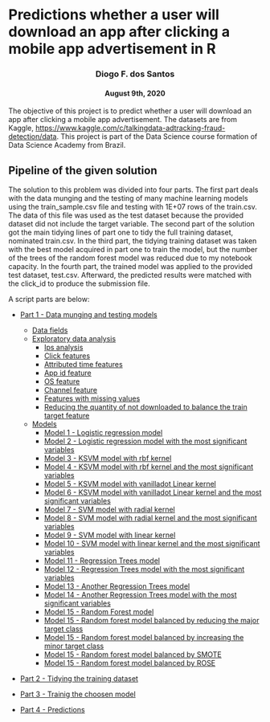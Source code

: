 # Predictions whether a user will download an app after clicking a mobile app advertisement in R
<center> <h3>Diogo F. dos Santos</h3> </center>
<center><h4>August 9th, 2020</h4></center>


The objective of this project is to predict whether a user will download an app after clicking a mobile app advertisement. The datasets are from Kaggle, https://www.kaggle.com/c/talkingdata-adtracking-fraud-detection/data. This project is part of the Data Science course formation of Data Science Academy from Brazil.


## Pipeline of the given solution

The solution to this problem was divided into four parts. The first part deals
with the data munging and the testing of many machine learning models using 
the train_sample.csv file and testing with 1E+07 rows of the train.csv. The 
data of this file was used as the test dataset because the provided dataset
did not include the target variable. The second part of the solution got the 
main tidying lines of part one to tidy the full training dataset, nominated 
train.csv. In the third part, the tidying training dataset was taken with the 
best model acquired in part one to train the model, but the number of the trees 
of the random forest model was reduced due to my notebook capacity. In the 
fourth part, the trained model was applied to the provided test dataset, 
test.csv. Afterward, the predicted results were matched with the click_id to 
produce the submission file.



A script parts are below:

* [Part 1 - Data munging and testing models](source_githubio/project_click_fraud_1_data_munging_and_testing_models_in_a_sample.md/#PART-ONE)
  * [Data fields](source_githubio/project_click_fraud_1_data_munging_and_testing_models_in_a_sample.md/#Data-fields)
  * [Exploratory data analysis](source_githubio/project_click_fraud_1_data_munging_and_testing_models_in_a_sample.md/#Exploratory-data-analysis)
    * [Ips analysis](source_githubio/project_click_fraud_1_data_munging_and_testing_models_in_a_sample.md/#Ips-analysis)
    * [Click features](source_githubio/project_click_fraud_1_data_munging_and_testing_models_in_a_sample.md/#Click-features)
    * [Attributed time features](source_githubio/project_click_fraud_1_data_munging_and_testing_models_in_a_sample.md/#Attributed-time-features)
    * [App id feature](source_githubio/project_click_fraud_1_data_munging_and_testing_models_in_a_sample.md/#App-id-feature)
    * [OS feature](source_githubio/project_click_fraud_1_data_munging_and_testing_models_in_a_sample.md/#OS-feature)
    * [Channel feature](source_githubio/project_click_fraud_1_data_munging_and_testing_models_in_a_sample.md/#Channel-feature)
    * [Features with missing values](source_githubio/project_click_fraud_1_data_munging_and_testing_models_in_a_sample.md/#Features-with-missing-values)
    * [Reducing the quantity of not downloaded to balance the train target feature](source_githubio/project_click_fraud_1_data_munging_and_testing_models_in_a_sample.md/#Reducing-the-quantity-of-not-downloaded-to-balance-the-train-target-feature)
  * [Models](source_githubio/project_click_fraud_1_data_munging_and_testing_models_in_a_sample.md/#Models)
    * [Model 1 - Logistic regression model](source_githubio/project_click_fraud_1_data_munging_and_testing_models_in_a_sample.md/#Logistic-regression-model)
    * [Model 2 - Logistic regression model with the most significant variables](source_githubio/project_click_fraud_1_data_munging_and_testing_models_in_a_sample.md/#Logistic-regression-model-with-the-most-significant-variables)
    * [Model 3  - KSVM model with rbf kernel](source_githubio/project_click_fraud_1_data_munging_and_testing_models_in_a_sample.md/#KSVM-model-with-rbf-kernel)
    * [Model 4  - KSVM model with rbf kernel and the most significant variables](source_githubio/project_click_fraud_1_data_munging_and_testing_models_in_a_sample.md/#KSVM-model-with-rbf-kernel-and-the-most-significant-variables)
    * [Model 5  - KSVM model with vanilladot Linear kernel](source_githubio/project_click_fraud_1_data_munging_and_testing_models_in_a_sample.md/#KSVM-model-with-vanilladot-Linear-kernel)
    * [Model 6  - KSVM model with vanilladot Linear kernel and the most significant variables](source_githubio/project_click_fraud_1_data_munging_and_testing_models_in_a_sample.md/#KSVM-model-with-vanilladot-Linear-kernel-and-the-most-significant-variables)
    * [Model 7  - SVM model with radial kernel](source_githubio/project_click_fraud_1_data_munging_and_testing_models_in_a_sample.md/#SVM-model-with-radial-kernel)
    * [Model 8  - SVM model with radial kernel and the most significant variables](source_githubio/project_click_fraud_1_data_munging_and_testing_models_in_a_sample.md/#SVM-model-with-radial-kernel-and-the-most-significant-variables)
    * [Model 9  - SVM model with linear kernel](source_githubio/project_click_fraud_1_data_munging_and_testing_models_in_a_sample.md/#SVM-model-with-linear-kernel)
    * [Model 10 - SVM model with linear kernel and the most significant variables](source_githubio/project_click_fraud_1_data_munging_and_testing_models_in_a_sample.md/#SVM-model-with-linear-kernel-and-the-most-significant-variables)
    * [Model 11 - Regression Trees model](source_githubio/project_click_fraud_1_data_munging_and_testing_models_in_a_sample.md/#Regression-Trees-model)
    * [Model 12 - Regression Trees model with the most significant variables](source_githubio/project_click_fraud_1_data_munging_and_testing_models_in_a_sample.md/#Regression-Trees-model-with-the-most-significant-variables)
    * [Model 13 - Another Regression Trees model](source_githubio/project_click_fraud_1_data_munging_and_testing_models_in_a_sample.md/#Another-Regression-Trees-model)
    * [Model 14 - Another Regression Trees model with the most significant variables](source_githubio/project_click_fraud_1_data_munging_and_testing_models_in_a_sample.md/#Another-Regression-Trees-model-with-the-most-significant-variables)
    * [Model 15 - Random Forest model](source_githubio/project_click_fraud_1_data_munging_and_testing_models_in_a_sample.md/#Random-Forest-model)
    * [Model 15 - Random forest model balanced by reducing the major target class](source_githubio/project_click_fraud_1_data_munging_and_testing_models_in_a_sample.md/#Random-forest-model-balanced-by-reducing-the-major-target-class)
    * [Model 15 - Random forest model balanced by increasing the minor target class](source_githubio/project_click_fraud_1_data_munging_and_testing_models_in_a_sample.md/#Random-forest-model-balanced-by-increasing-the-minor-target-class)
    * [Model 15 - Random forest model balanced by SMOTE](source_githubio/project_click_fraud_1_data_munging_and_testing_models_in_a_sample.md/#Random-forest-model-balanced-by-SMOTE)
    * [Model 15 - Random forest model balanced by ROSE](source_githubio/project_click_fraud_1_data_munging_and_testing_models_in_a_sample.md/#Random-forest-model-balanced-by-ROSE)
  
  
* [Part 2 - Tidying the training dataset](source_githubio/project_click_fraud_2_tidying_in_the_train_dataset.md/#PART-TWO)


* [Part 3 - Trainig the choosen model](source_githubio/project_click_fraud_3_training_the_model.md/#PART-THREE)


* [Part 4 - Predictions](source_githubio/project_click_fraud_4_predictions_with_the_test_dataset.md/#PART-FOUR)
